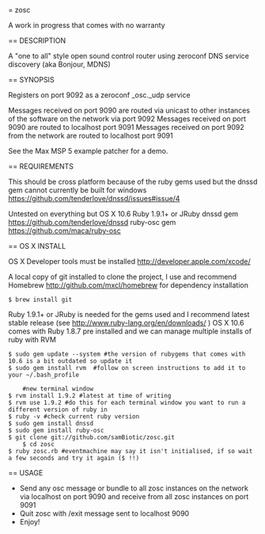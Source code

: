= zosc

A work in progress that comes with no warranty

== DESCRIPTION

A "one to all" style open sound control router using zeroconf DNS service discovery (aka Bonjour, MDNS)

== SYNOPSIS

Registers on port 9092 as a zeroconf _osc._udp service

Messages received on port 9090 are routed via unicast to other instances of the software on the network via port 9092
Messages received on port 9090 are routed to localhost port 9091
Messages received on port 9092 from the network are routed to localhost port 9091

See the Max MSP 5 example patcher for a demo.

== REQUIREMENTS

This should be cross platform because of the ruby gems used but the dnssd gem cannot currently be built for windows https://github.com/tenderlove/dnssd/issues#issue/4

Untested on everything but OS X 10.6
Ruby 1.9.1+ or JRuby
dnssd gem https://github.com/tenderlove/dnssd
ruby-osc gem https://github.com/maca/ruby-osc

== OS X INSTALL 

OS X Developer tools must be installed http://developer.apple.com/xcode/

A local copy of git installed to clone the project, I use and recommend Homebrew http://github.com/mxcl/homebrew for dependency installation

	$ brew install git

Ruby 1.9.1+ or JRuby is needed for the gems used and I recommend latest stable release (see http://www.ruby-lang.org/en/downloads/ )
OS X 10.6 comes with Ruby 1.8.7 pre installed and we can manage multiple installs of ruby with RVM

	$ sudo gem update --system #the version of rubygems that comes with 10.6 is a bit outdated so update it
	$ sudo gem install rvm  #follow on screen instructions to add it to your ~/.bash_profile

        #new terminal window
	$ rvm install 1.9.2 #latest at time of writing
	$ rvm use 1.9.2 #do this for each terminal window you want to run a different version of ruby in
	$ ruby -v #check current ruby version
	$ sudo gem install dnssd
	$ sudo gem install ruby-osc 
	$ git clone git://github.com/samBiotic/zosc.git
        $ cd zosc
	$ ruby zosc.rb #eventmachine may say it isn't initialised, if so wait a few seconds and try it again ($ !!)

== USAGE
	
* Send any osc message or bundle to all zosc instances on the network via localhost on port 9090 and receive from all zosc instances on port 9091
* Quit zosc with /exit message sent to localhost 9090
* Enjoy!